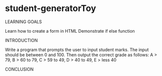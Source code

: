 # student-generatorToy
LEARNING GOALS

Learn how to create a form in HTML
Demonstrate if else function

INTRODUCTION

Write a program that prompts the user to input student marks. The input should be between 0 and 100. Then output the correct grade as follows: 
A > 79, B > 60 to 79, C > 59 to 49, D > 40 to 49, E > less 40
 
CONCLUSION
